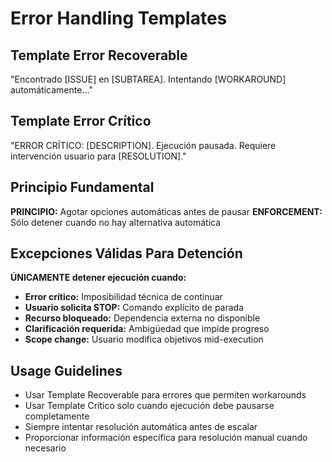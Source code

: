 # Error Handling Templates

## Template Error Recoverable
"Encontrado [ISSUE] en [SUBTAREA]. Intentando [WORKAROUND] automáticamente..."

## Template Error Crítico  
"ERROR CRÍTICO: [DESCRIPTION]. Ejecución pausada. Requiere intervención usuario para [RESOLUTION]."

## Principio Fundamental
**PRINCIPIO:** Agotar opciones automáticas antes de pausar
**ENFORCEMENT:** Sólo detener cuando no hay alternativa automática

## Excepciones Válidas Para Detención
**ÚNICAMENTE detener ejecución cuando:**
- **Error crítico:** Imposibilidad técnica de continuar
- **Usuario solicita STOP:** Comando explícito de parada
- **Recurso bloqueado:** Dependencia externa no disponible
- **Clarificación requerida:** Ambigüedad que impide progreso
- **Scope change:** Usuario modifica objetivos mid-execution

## Usage Guidelines
- Usar Template Recoverable para errores que permiten workarounds
- Usar Template Crítico solo cuando ejecución debe pausarse completamente
- Siempre intentar resolución automática antes de escalar
- Proporcionar información específica para resolución manual cuando necesario